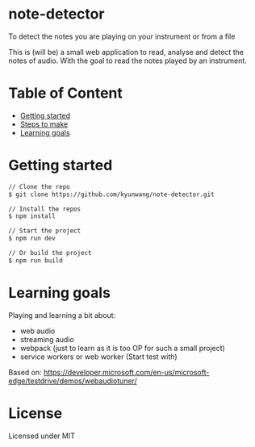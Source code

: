 # note-detector
To detect the notes you are playing on your instrument or from a file

This is (will be) a small web application to read, analyse and detect the notes of audio. With the goal to read the notes played by an instrument.

# Table of Content
- [Getting started](#getting-started)
- [Steps to make](#steps-to-make)
- [Learning goals](#learning-goals)

# Getting started

``` bash
// Clone the repo
$ git clone https://github.com/kyunwang/note-detector.git

// Install the repos
$ npm install

// Start the project
$ npm run dev

// Or build the project
$ npm run build
```

# Learning goals
Playing and learning a bit about:
- web audio
- streaming audio 
- webpack (just to learn as it is too OP for such a small project)
- service workers or web worker (Start test with)


Based on: https://developer.microsoft.com/en-us/microsoft-edge/testdrive/demos/webaudiotuner/

# License
Licensed under MIT